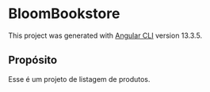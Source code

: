 # BloomBookstore

This project was generated with [Angular CLI](https://github.com/angular/angular-cli) version 13.3.5.

## Propósito

Esse é um projeto de listagem de produtos.
